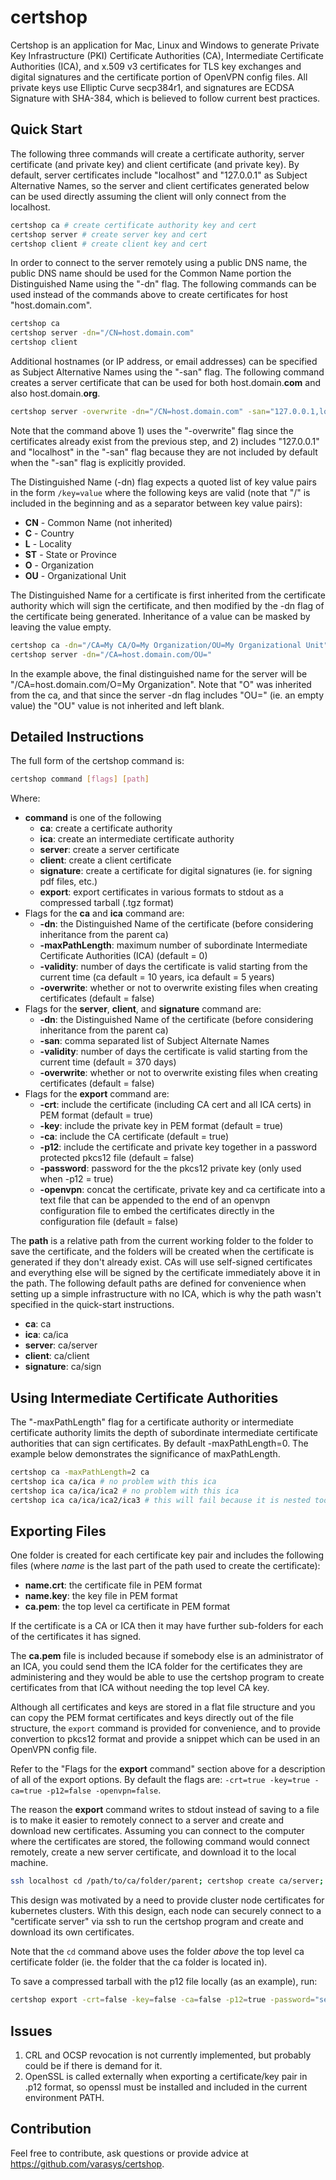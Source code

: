 # certshop

Certshop is an application for Mac, Linux and Windows to generate Private Key Infrastructure (PKI) Certificate Authorities (CA), Intermediate Certificate Authorities (ICA), and x.509 v3 certificates for TLS key exchanges and digital signatures and the certificate portion of OpenVPN config files. All private keys use Elliptic Curve secp384r1, and signatures are ECDSA Signature with SHA-384, which is believed to follow current best practices.

## Quick Start

The following three commands will create a certificate authority, server certificate (and private key) and client certificate (and private key). By default, server certificates include "localhost" and "127.0.0.1" as Subject Alternative Names, so the server and client certificates generated below can be used directly assuming the client will only connect from the localhost.

```bash
certshop ca # create certificate authority key and cert
certshop server # create server key and cert
certshop client # create client key and cert
```

In order to connect to the server remotely using a public DNS name, the public DNS name should be used for the Common Name portion the Distinguished Name using the "-dn" flag. The following commands can be used instead of the commands above to create certificates for host "host.domain.com".

```bash
certshop ca
certshop server -dn="/CN=host.domain.com"
certshop client
```

Additional hostnames (or IP address, or email addresses) can be specified as Subject Alternative Names using the "-san" flag. The following command creates a server certificate that can be used for both host.domain.**com** and also host.domain.**org**.

```bash
certshop server -overwrite -dn="/CN=host.domain.com" -san="127.0.0.1,localhost,host.domain.org"
```

Note that the command above 1) uses the "-overwrite" flag since the certificates already exist from the previous step, and 2) includes "127.0.0.1" and "localhost" in the "-san" flag because they are not included by default when the "-san" flag is explicitly provided.

The Distinguished Name (-dn) flag expects a quoted list of key value pairs in the form `/key=value` where the following keys are valid (note that "/" is included in the beginning and as a separator between key value pairs):

- **CN** - Common Name (not inherited)
- **C** - Country  
- **L** - Locality  
- **ST** - State or Province  
- **O** - Organization  
- **OU** - Organizational Unit  

The Distinguished Name for a certificate is first inherited from the certificate authority which will sign the certificate, and then modified by the -dn flag of the certificate being generated. Inheritance of a value can be masked by leaving the value empty.

```bash
certshop ca -dn="/CA=My CA/O=My Organization/OU=My Organizational Unit"
certshop server -dn="/CA=host.domain.com/OU="
```

In the example above, the final distinguished name for the server will be "/CA=host.domain.com/O=My Organization". Note that "O" was inherited from the ca, and that since the server -dn flag includes "OU=" (ie. an empty value) the "OU" value is not inherited and left blank.

## Detailed Instructions

The full form of the certshop command is:

```bash
certshop command [flags] [path]
```

Where:

- **command** is one of the following  
	- **ca**: create a certificate authority  
	- **ica**: create an intermediate certificate authority  
	- **server**: create a server certificate  
	- **client**: create a client certificate  
	- **signature**: create a certificate for digital signatures (ie. for signing pdf files, etc.)  
	- **export**: export certificates in various formats to stdout as a compressed tarball (.tgz format)  
- Flags for the **ca** and **ica** command are:  
	- **-dn**: the Distinguished Name of the certificate (before considering inheritance from the parent ca)  
	- **-maxPathLength**: maximum number of subordinate Intermediate Certificate Authorities (ICA) (default = 0)  
	- **-validity**: number of days the certificate is valid starting from the current time (ca default = 10 years, ica default = 5 years)  
	- **-overwrite**: whether or not to overwrite existing files when creating certificates (default = false)  
- Flags for the **server**, **client**, and **signature** command are:  
	- **-dn**: the Distinguished Name of the certificate (before considering inheritance from the parent ca)  
	- **-san**: comma separated list of Subject Alternate Names  
	- **-validity**: number of days the certificate is valid starting from the current time (default = 370 days)  
	- **-overwrite**: whether or not to overwrite existing files when creating certificates (default = false)  
- Flags for the **export** command are:  
	- **-crt**: include the certificate (including CA cert and all ICA certs) in PEM format (default = true)  
	- **-key**: include the private key in PEM format (default = true)  
	- **-ca**: include the CA certificate (default = true)  
	- **-p12**: include the certificate and private key together in a password protected pkcs12 file (default = false)  
	- **-password**: password for the the pkcs12 private key (only used when -p12 = true)  
	- **-openvpn**: concat the certificate, private key and ca certificate into a text file that can be appended to the end of an openvpn configuration file to embed the certificates directly in the configuration file (default = false)

The **path** is a relative path from the current working folder to the folder to save the certificate, and the folders will be created when the certificate is generated if they don't already exist. CAs will use self-signed certificates and everything else will be signed by the certificate immediately above it in the path. The following default paths are defined for convenience when setting up a simple infrastructure with no ICA, which is why the path wasn't specified in the quick-start instructions.

- **ca**: ca  
- **ica**: ca/ica  
- **server**: ca/server  
- **client**: ca/client  
- **signature**: ca/sign  

## Using Intermediate Certificate Authorities
The "-maxPathLength" flag for a certificate authority or intermediate certificate authority limits the depth of subordinate intermediate certificate authorities that can sign certificates. By default -maxPathLength=0. The example below demonstrates the significance of maxPathLength.

```bash
certshop ca -maxPathLength=2 ca
certshop ica ca/ica # no problem with this ica
certshop ica ca/ica/ica2 # no problem with this ica
certshop ica ca/ica/ica2/ica3 # this will fail because it is nested too deep
```

## Exporting Files
One folder is created for each certificate key pair and includes the following files (where *name* is the last part of the path used to create the certificate):

- **name.crt**: the certificate file in PEM format  
- **name.key**: the key file in PEM format  
- **ca.pem**: the top level ca certificate in PEM format

If the certificate is a CA or ICA then it may have further sub-folders for each of the certificates it has signed.

The **ca.pem** file is included because if somebody else is an administrator of an ICA, you could send them the ICA folder for the certificates they are administering and they would be able to use the certshop program to create certificates from that ICA without needing the top level CA key.

Although all certificates and keys are stored in a flat file structure and you can copy the PEM format certificates and keys directly out of the file structure, the `export` command is provided for convenience, and to provide convertion to pkcs12 format and provide a snippet which can be used in an OpenVPN config file.

Refer to the "Flags for the **export** command" section above for a description of all of the export options. By default the flags are: `-crt=true -key=true -ca=true -p12=false -openvpn=false`.

The reason the **export** command writes to stdout instead of saving to a file is to make it easier to remotely connect to a server and create and download new certificates. Assuming you can connect to the computer where the certificates are stored, the following command would connect remotely, create a new server certificate, and download it to the local machine.

```bash
ssh localhost cd /path/to/ca/folder/parent; certshop create ca/server; certshop export ca/server | tar -zxvC /path/to/cert/destination/folder
```

This design was motivated by a need to provide cluster node certificates for kubernetes clusters. With this design, each node can securely connect to a "certificate server" via ssh to run the certshop program and create and download its own certificates.

Note that the `cd` command above uses the folder *above* the top level ca certificate folder (ie. the folder that the ca folder is located in).

To save a compressed tarball with the p12 file locally (as an example), run:

```bash
certshop export -crt=false -key=false -ca=false -p12=true -password="secret" ca > ca.tgz
```

## Issues

1. CRL and OCSP revocation is not currently implemented, but probably could be if there is demand for it.  
2. OpenSSL is called externally when exporting a certificate/key pair in .p12 format, so openssl must be installed and included in the current environment PATH.

## Contribution

Feel free to contribute, ask questions or provide advice at https://github.com/varasys/certshop.





